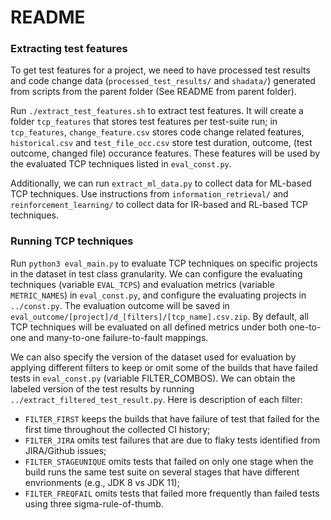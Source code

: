 # README

### Extracting test features

To get test features for a project, we need to have processed test results and code change data (`processed_test_results/` and `shadata/`) generated from scripts from the parent folder (See README from parent folder).

Run `./extract_test_features.sh` to extract test features. It will create a folder `tcp_features` that stores test features per test-suite run; in `tcp_features`, `change_feature.csv` stores code change related features, `historical.csv` and `test_file_occ.csv` store test duration, outcome, (test outcome, changed file) occurance features. These features will be used by the evaluated TCP techniques listed in `eval_const.py`. 

Additionally, we can run `extract_ml_data.py` to collect data for ML-based TCP techniques. Use instructions from `information_retrieval/` and `reinforcement_learning/` to collect data for IR-based and RL-based TCP techniques. 


### Running TCP techniques

Run `python3 eval_main.py` to evaluate TCP techniques on specific projects in the dataset in test class granularity. 
We can configure the evaluating techniques (variable `EVAL_TCPS`) and evaluation metrics (variable `METRIC_NAMES`) in `eval_const.py`, and configure the evaluating projects in `../const.py`. The evaluation outcome will be saved in `eval_outcome/[project]/d_[filters]/[tcp_name].csv.zip`. By default, all TCP techniques will be evaluated on all defined metrics under both one-to-one and many-to-one failure-to-fault mappings. 

We can also specify the version of the dataset used for evaluation by applying different filters to keep or omit some of the builds that have failed tests in `eval_const.py` (variable FILTER_COMBOS). We can obtain the labeled version of the test results by running `../extract_filtered_test_result.py`. Here is description of each filter:
 
- `FILTER_FIRST` keeps the builds that have failure of test that failed for the first time throughout the collected CI history; 
- `FILTER_JIRA` omits test failures that are due to flaky tests identified from JIRA/Github issues; 
- `FILTER_STAGEUNIQUE` omits tests that failed on only one stage when the build runs the same test suite on several stages that have different envrionments (e.g., JDK 8 vs JDK 11); 
- `FILTER_FREQFAIL` omits tests that failed more frequently than failed tests using three sigma-rule-of-thumb. 


